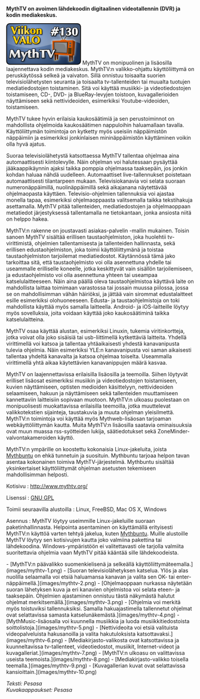 <!--
Title: 3x26 MythTV - Viikon VALO #130
Date: 2013/06/23
Pageimage: valo130-mythtv.png
Tags: Linux,Windows,Mac OS X,FreeBSD,Video,Mediakeskus,Multimedia,Televisio,Elokuva
-->

**MythTV on avoimen lähdekoodin digitaalinen videotallennin (DVR) ja
kodin mediakeskus.**

![](images/valo130-mythtv.png "fig:valo130-mythtv.png") MythTV on monipuolinen
ja lisäosilla laajennettava kodin mediakeskus. MythTV:n valikko-ohjattu
käyttöliittymä on peruskäytössä selkeä ja vaivaton. Sillä onnistuu
toisaalta suorien televisiolähetysten seuranta ja toisaalta
tv-tallenteiden tai muualta tuotujen mediatiedostojen toistaminen. Sitä
voi käyttää musiikki- ja videotiedostojen toistamiseen, CD-, DVD- ja
BlueRay-levyjen toistoon, kuvagallerioiden näyttämiseen sekä
nettivideoiden, esimerkiksi Youtube-videoiden, toistamiseen.

MythTV tukee hyvin erilaisia kaukosäätimiä ja sen perustoiminnot on
mahdollista ohjelmoida kaukosäätimen nappuloihin haluamallaan tavalla.
Käyttöliittymän toimintoja on kytketty myös useisiin näppäimistön
näppäimiin ja esimerkiksi jonkinlaisen mininäppäimistön käyttäminen
voikin olla hyvä ajatus.

Suoraa televisiolähetystä katsottaessa MythTV tallentaa ohjelmaa aina
automaattisesti kiintolevylle. Näin ohjelman voi halutessaan pysäyttää
jääkaappikäynnin ajaksi taikka pomppia ohjelmassa taaksepäin, jos jonkin
kohdan haluaa nähdä uudelleen. Automaattiset live-tallennukset
poistetaan automaattisesti tilantarpeen mukaan. Televisiokanavia voi
selata suoraan numeronäppäimillä, nuolinäppäimillä sekä aikajanana
näytettävää ohjelmaopasta käyttäen. Televisio-ohjelmien tallennuksia voi
ajastaa monella tapaa, esimerkiksi ohjelmaoppaasta valitsemalla taikka
tekstihakuja asettamalla. MythTV pitää tallenteiden, mediatiedostojen ja
ohjelmaoppaan metatiedot järjestyksessä tallentamalla ne tietokantaan,
jonka ansiosta niitä on helppo hakea.

MythTV:n rakenne on joustavasti asiakas-palvelin -mallin mukainen.
Toisin sanoen MythTV sisältää erillisen taustaohjelmiston, joka
huolehtii tv-virittimistä, ohjelmien tallentamisesta ja tallenteiden
hallinnasta, sekä erillisen edustaohjelmiston, joka toimii
käyttöliittymänä ja toistaa taustaohjelmiston tarjoilemat
mediatiedostot. Käytännössä tämä jako tarkoittaa sitä, että
taustaohjelmisto voi olla asennettuna yhdelle tai useammalle erilliselle
koneelle, jotka keskittyvät vain sisällön tarjoilemiseen, ja
edustaohjelmisto voi olla asennettuna yhteen tai useampaa
katselulaitteeseen. Näin aina päällä oleva taustaohjelmistoa käyttävä
laite on mahdollista laittaa toimimaan varastossa tai jossain muussa
piilossa, jossa se on mahdollisimman vähän häiriöksi, ja jättää vain
sirommat edustalaitteet esille esimerkiksi olohuoneeseen. Edusta- ja
taustaohjelmistoja on toki mahdollista käyttää myös samalla laitteella.
Android- ja iOS-laitteille löytyy myös sovelluksia, joita voidaan
käyttää joko kaukosäätiminä taikka katselulaitteina.

MythTV osaa käyttää alustan, esimerkiksi Linuxin, tukemia
viritinkortteja, jotka voivat olla joko sisäisiä tai usb-liittimellä
kytkettäviä laitteita. Yhdellä virittimellä voi katsoa ja tallentaa
yhtäaikaisesti yhdestä kanavanipusta tulevia ohjelmia. Näin esimerkiksi
YLE:n kanavanipusta voi saman aikaisesti tallentaa yhdeltä kanavalta ja
katsoa ohjelmaa toiselta. Useammalla virittimellä yhtä aikaa
käytettävien kanavanippujen määrä kasvaa.

MythTV on laajennettavissa erilaisilla lisäosilla ja teemoilla. Siihen
löytyvät erilliset lisäosat esimerkiksi musiikin ja videotiedostojen
toistamiseen, kuvien näyttämiseen, optisten medioiden käsittelyyn,
nettivideoiden selaamiseen, hakuun ja näyttämiseen sekä tallenteiden
muuttamiseen kannettaviin laitteisiin sopivaan muotoon. MythTV:n ulkoasu
puolestaan on monipuolisesti muokattavissa erilaisilla teemoilla, jotka
muuttelevat valikkotekstien sijainteja, taustakuvia ja muuta ohjelman
yleisilmettä. MythTV:n toimintoja voi käyttää myös Mythweb-lisäosan
tarjoaman webkäyttöliittymän kautta. Muita MythTV:n lisäosilla saatavia
ominaisuuksia ovat muun muassa rss-syötteiden lukija, säätiedotukset
sekä ZoneMinder-valvontakameroiden käyttö.

MythTV:n ympärille on koostettu kokonaisia Linux-jakeluita, joista
[Mythbuntu](http://www.mythbuntu.org/) on ehkä tunnetuin ja suosituin.
Mythbuntu tarjoaa helpon tavan asentaa kokonainen toimiva
MythTV-järjestelmä. Mythbuntu sisältää yksinkertaiset käyttöliittymät
ohjelman asetusten tekemiseen mahdollisimman helposti.

Kotisivu
:   <http://www.mythtv.org/>

Lisenssi
:   [GNU GPL](GNU_GPL)

Toimii seuraavilla alustoilla
:   Linux, FreeBSD, Mac OS X, Windows

Asennus
:   MythTV löytyy useimmille Linux-jakeluille suoraan
    paketinhallinnasta. Helpointa asentaminen on käyttämällä erityisesti
    MythTV:n käyttöä varten tehtyä jakelua, kuten
    [Mythbuntu](http://www.mythbuntu.org/). Muille alustoille MythTV
    löytyy sen kotisivujen kautta joko valmiina pakettina tai
    lähdekoodina. Windows-ympäristöön ei valitettavasti ole tarjolla
    valmiita suoritettavia ohjelmia vaan MythTV pitää kääntää sille
    lähdekoodeista.

<div class="psgallery" markdown="1">
-   [MythTV:n päävalikko suomenkielisenä ja selkeällä
    käyttöliittymäteemalla.](images/mythtv-1.png)
-   [Suoran televisiolähetyksen katselua. Ylös ja alas nuolilla
    selaamalla voi etsiä haluamansa kanavan ja valita sen OK- tai
    enter-näppäimellä.](images/mythtv-2.png)
-   [Ohjelmaoppaan nurkassa näytetään suoran lähetyksen kuva ja eri
    kanavien ohjelmistoa voi selata eteen- ja taaksepäin. Ohjelmien
    ajastaminen onnistuu tästä näkymästä halutut ohjelmat
    merkitsemällä.](images/mythtv-3.png)
-   [Ohjelmia voi merkitä myös toistuviksi tallennuksiksi. Samalla
    hakuajastimella tallennetut ohjelmat ovat selattavissa samasta
    katselunäkemästä.](images/mythtv-4.png)
-   [MythMusic-lisäosalla voi kuunnella musiikkia ja luoda
    musiikkitiedostoista soittolistoja.](images/mythtv-5.png)
-   [Nettivideoita voi etsiä valituista videopalveluista hakusanoilla ja
    valita hakutuloksista katsottavaksi.](images/mythtv-6.png)
-   [Mediakirjasto-valikosta ovat katsottavissa ja kuunneltavissa
    tv-tallenteet, videotiedostot, musiikit, Internet-videot ja
    kuvagalleriat.](images/mythtv-7.png)
-   [MythTV:n ulkoasu on valittavissa useista
    teemoista.](images/mythtv-8.png)
-   [Mediakirjasto-valikko toisella teemalla.](images/mythtv-9.png)
-   [Kuvagallerian kuvat ovat selattavissa
    kansioittain.](images/mythtv-10.png)
</div>

*Teksti: Pesasa* <br />
*Kuvakaappaukset: Pesasa*

